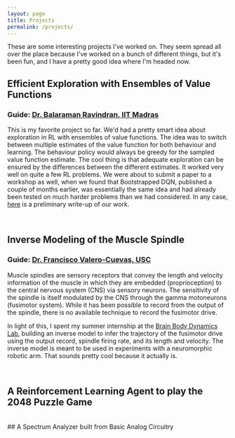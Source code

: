 ```yaml
---
layout: page
title: Projects
permalink: /projects/
---
```


These are some interesting projects I've worked on. They seem spread all over the place because I've worked on a bunch of different things, but it's been fun, and I have a pretty good idea where I'm headed now.

## Efficient Exploration with Ensembles of Value Functions

### Guide: [Dr. Balaraman Ravindran, IIT Madras](http://www.cse.iitm.ac.in/~ravi/)

This is my favorite project so far. We'd had a pretty smart idea about exploration in RL with ensembles of value functions. The idea was to switch between multiple estimates of the value function for both behaviour and learning. The behaviour policy would always be greedy for the sampled value function estimate. The cool thing is that adequate exploration can be ensured by the differences between the different estimates. It worked very well on quite a few RL problems. We were about to submit a paper to a workshop as well, when we found that Bootstrapped DQN, published a couple of months earlier, was essentially the same idea and had already been tested on much harder problems than we had considered. In any case, [here](https://drive.google.com/file/d/0B9JFuMiqGShfOHVqMkdqUlJ2bGM/view?usp=sharing) is a preliminary write-up of our work.

<br>

## Inverse Modeling of the Muscle Spindle

### Guide: [Dr. Francisco Valero-Cuevas, USC](http://bbdl.usc.edu/Francisco.php)

Muscle spindles are sensory receptors that convey the length and velocity information of the muscle in which they are embedded (proprioception) to the central nervous system (CNS) via sensory neurons. The sensitivity of the spindle is itself modulated by the CNS through the gamma motoneurons (fusimotor system). While it has been possible to record from the output of the spindle, there is no available technique to record the fusimotor drive.

In light of this, I spent my summer internship at the [Brain Body Dynamics Lab](http://valerolab.org/about/), building an inverse model to infer the trajectory of the fusimotor drive using the output record, spindle firing rate, and its length and velocity. The inverse model is meant to be used in experiments with a neuromorphic robotic arm. That sounds pretty cool because it actually is.

<br>

## A Reinforcement Learning Agent to play the 2048 Puzzle Game

<br>
## A Spectrum Analyzer built from Basic Analog Circuitry
